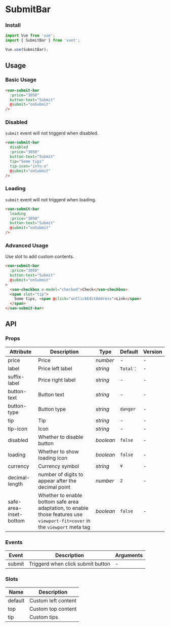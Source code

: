 # SubmitBar

### Install

``` javascript
import Vue from 'vue';
import { SubmitBar } from 'vant';

Vue.use(SubmitBar);
```

## Usage

### Basic Usage

```html
<van-submit-bar
  :price="3050"
  button-text="Submit"
  @submit="onSubmit"
/>
```

### Disabled

`submit` event will not triggerd when disabled.

```html
<van-submit-bar
  disabled
  :price="3050"
  button-text="Submit"
  tip="Some tips"
  tip-icon="info-o"
  @submit="onSubmit"
/>
```

### Loading

`submit` event will not triggerd when loading.

```html
<van-submit-bar
  loading
  :price="3050"
  button-text="Submit"
  @submit="onSubmit"
/>
```

### Advanced Usage

Use slot to add custom contents.

```html
<van-submit-bar
  :price="3050"
  button-text="Submit"
  @submit="onSubmit"
>
  <van-checkbox v-model="checked">Check</van-checkbox>
  <span slot="tip">
    Some tips, <span @click="onClickEditAddress">Link</span>
  </span>
</van-submit-bar>
```

## API

### Props

| Attribute | Description | Type | Default | Version |
|------|------|------|------|------|
| price | Price | *number* | - | - |
| label | Price left label | *string* | `Total：` | - |
| suffix-label | Price right label | *string* | - | - |
| button-text | Button text | *string* | - | - |
| button-type | Button type | *string* | `danger` | - |
| tip | Tip | *string* | - | - |
| tip-icon | Icon |  *string* | - | - |
| disabled | Whether to disable button | *boolean* | `false` | - |
| loading | Whether to show loading icon | *boolean* | `false` | - |
| currency | Currency symbol | *string* | `¥` | - |
| decimal-length | number of digits to appear after the decimal point | *number* | `2` | - |
| safe-area-inset-bottom | Whether to enable bottom safe area adaptation, to enable those features use `viewport-fit=cover` in the `viewport` meta tag | *boolean* | `false` | - |

### Events

| Event | Description | Arguments |
|------|------|------|
| submit | Triggerd when click submit button | - |

### Slots

| Name | Description |
|------|------|
| default | Custom left content |
| top | Custom top content |
| tip | Custom tips |
